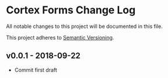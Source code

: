 # Cortex Forms Change Log

All notable changes to this project will be documented in this file.

This project adheres to [Semantic Versioning](CONTRIBUTING.md).


## v0.0.1 - 2018-09-22
- Commit first draft

